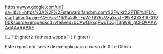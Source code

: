 https://www.google.com/url?sa=i&url=https%3A%2F%2Fstarwars.fandom.com%2Fwiki%2FTIE%2FLN_starfighter&psig=AOvVaw1Nb1tu2dFTFpW4f636sOXg&ust=1654283419731000&source=images&cd=vfe&ved=0CAwQjRxqFwoTCOjT3pW8j_gCFQAAAAAdAAAAABAE

![./TIEfighter2-Fathead.webp](TIE Fighter)

Este repositório serve de exemplo para o curso de Git e Github.